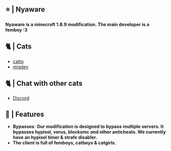 ## ⭐️ | Nyaware
**Nyaware is a minecraft 1.8.9 modification. The main developer is a femboy :3**

## 🐈 | Cats
- <a href="https://github.com/catto1337">catto</a>
- <a href="https://github.com/MigDEV-Weeb">migdev</a>

## 🐈 | Chat with other cats
- <a href="https://discord.gg/RrTavMgGY3">Discord</a>

## 📁 | Features
- **Bypasses**: **Our modification is designed to bypass multiple servers. It bypasses hypixel, verus, blocksmc and other anticheats. We currently have an hypixel timer & strafe disabler.**
- **The client is full of femboys, catboys & catgirls.**

